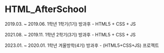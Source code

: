 # HTML_AfterSchool

2019.03. ~ 2019.06.		1학년 1학기(1기) 방과후 - HTML5 + CSS + JS

2021.08. ~ 2019.11.		1학년 2학기(3기) 방과후 - HTML5 + CSS + JS

2023.01. ~ 2020.01.		1학년 겨울방학(4기) 방과후 - (HTML5+CSS+JS) 프로젝트
